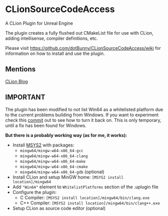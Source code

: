 # CLionSourceCodeAccess
A CLion Plugin for Unreal Engine

The plugin creates a fully flushed out CMakeList file for use with CLion, adding intellisense, compiler definitions, etc.

Please visit https://github.com/dotBunny/CLionSourceCodeAccess/wiki for information on how to install and use the plugin.

## Mentions
[CLion Blog](https://blog.jetbrains.com/clion/2016/10/clion-and-ue4/)

## IMPORTANT
The plugin has been modified to not list Win64 as a whitelisted platform due to the current problems building from Windows. If you want to experiment check this [commit](https://github.com/dotBunny/CLionSourceCodeAccess/commit/9bf1de60e1b5657bc55f980e62658044ca63dc8a) out to see how to turn it back on. This is only temporary, until a fix has been found for Windows.

**But there is a probably working way (as for me, it works):**
- Install [MSYS2](http://www.msys2.org) with packages:
   + `mingw64/mingw-w64-x86_64-gcc`
   + `mingw64/mingw-w64-x86_64-clang`
   + `mingw64/mingw-w64-x86_64-make`
   + `mingw64/mingw-w64-x86_64-cmake`
   + `mingw64/mingw-w64-x86_64-gdb` (optional)
- Install CLion and setup MinGW home: `[MSYS2 install location]/mingw64`
- Add `"Win64"` element to `WhitelistPlatforms` section of the .uplugin file
- Configure the plugin:
   + C Compiler: `[MSYS2 install location]/mingw64/bin/clang.exe`
   + C++ Compiler: `[MSYS2 install location]/mingw64/bin/clang++.exe`
- Setup CLion as source code editor (optional)